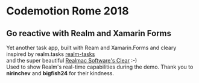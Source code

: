 # Codemotion Rome 2018
## Go reactive with Realm and Xamarin Forms

Yet another task app, built with Ream and Xamarin.Forms and cleary inspired by realm.tasks [realm-tasks](http://github.com/realm/realm-tasks)  
and the super beautiful [Realmac Software's Clear](http://realmacsoftware.com/clear) :-)  
Used to show Realm's real-time capabilities during the demo.
Thank you to **nirinchev** and **bigfish24** for their kindness.


